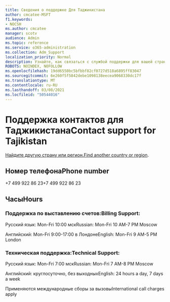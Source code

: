 ```yaml
---
title: Сведения о поддержке Для Таджикистана
author: cmcatee-MSFT
f1.keywords:
- NOCSH
ms.author: cmcatee
manager: scotv
audience: Admin
ms.topic: reference
ms.service: o365-administration
ms.collection: Adm_Support
localization_priority: Normal
description: Узнайте, как связаться с службой поддержки для вашей страны или региона.
ROBOTS: NOINDEX, NOFOLLOW
ms.openlocfilehash: 19dd6550bc5bfbbf82cf0727d518a6895ff83047
ms.sourcegitcommit: 6e260f5f5842debe1098138eecea9068330dc17f
ms.translationtype: MT
ms.contentlocale: ru-RU
ms.lasthandoff: 03/08/2021
ms.locfileid: "50544016"
---
```

# <a name="contact-support-for-tajikistan"></a><span data-ttu-id="fc50a-103">Поддержка контактов для Таджикистана</span><span class="sxs-lookup"><span data-stu-id="fc50a-103">Contact support for Tajikistan</span></span>

<span data-ttu-id="fc50a-104">[Найдите другую страну или регион.](../contact-support-for-business-products.md)</span><span class="sxs-lookup"><span data-stu-id="fc50a-104">[Find another country or region](../contact-support-for-business-products.md).</span></span>

## <a name="phone-number"></a><span data-ttu-id="fc50a-105">Номер телефона</span><span class="sxs-lookup"><span data-stu-id="fc50a-105">Phone number</span></span>
<span data-ttu-id="fc50a-106">+7 499 922 86 23</span><span class="sxs-lookup"><span data-stu-id="fc50a-106">+7 499 922 86 23</span></span>

## <a name="hours"></a><span data-ttu-id="fc50a-107">Часы</span><span class="sxs-lookup"><span data-stu-id="fc50a-107">Hours</span></span>
### <a name="billing-support"></a><span data-ttu-id="fc50a-108">Поддержка по выставлению счетов:</span><span class="sxs-lookup"><span data-stu-id="fc50a-108">Billing Support:</span></span>

<span data-ttu-id="fc50a-109">Русский язык: Mon-Fri 10:00 мск</span><span class="sxs-lookup"><span data-stu-id="fc50a-109">Russian: Mon-Fri 10 AM-7 PM Moscow</span></span>

<span data-ttu-id="fc50a-110">Английский: Mon-Fri 9:00-17:00 в Лондоне</span><span class="sxs-lookup"><span data-stu-id="fc50a-110">English: Mon-Fri 9 AM-5 PM London</span></span>

### <a name="technical-support"></a><span data-ttu-id="fc50a-111">Техническая поддержка:</span><span class="sxs-lookup"><span data-stu-id="fc50a-111">Technical Support:</span></span>

<span data-ttu-id="fc50a-112">Русский язык: Mon-Fri 7:00 мск</span><span class="sxs-lookup"><span data-stu-id="fc50a-112">Russian: Mon-Fri 7 AM-8 PM Moscow</span></span>

<span data-ttu-id="fc50a-113">Английский: круглосуточно, без выходных</span><span class="sxs-lookup"><span data-stu-id="fc50a-113">English: 24 hours a day, 7 days a week</span></span>

<span data-ttu-id="fc50a-114">Применяются международные сборы за вызовы</span><span class="sxs-lookup"><span data-stu-id="fc50a-114">International call charges apply</span></span>
